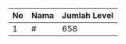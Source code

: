 | No | Nama            | Jumlah Level |
|----|-----------------|--------------|
| 1  | #    |    658        |
